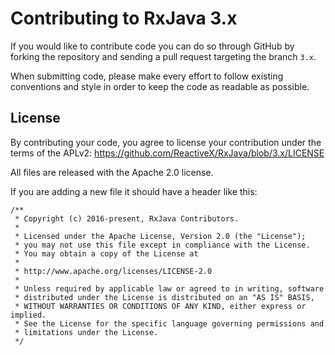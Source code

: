 # Contributing to RxJava 3.x

If you would like to contribute code you can do so through GitHub by forking the repository and sending a pull request targeting the branch `3.x`.

When submitting code, please make every effort to follow existing conventions and style in order to keep the code as readable as possible.

## License

By contributing your code, you agree to license your contribution under the terms of the APLv2: https://github.com/ReactiveX/RxJava/blob/3.x/LICENSE

All files are released with the Apache 2.0 license.

If you are adding a new file it should have a header like this:

```
/**
 * Copyright (c) 2016-present, RxJava Contributors.
 * 
 * Licensed under the Apache License, Version 2.0 (the "License");
 * you may not use this file except in compliance with the License.
 * You may obtain a copy of the License at
 * 
 * http://www.apache.org/licenses/LICENSE-2.0
 * 
 * Unless required by applicable law or agreed to in writing, software
 * distributed under the License is distributed on an "AS IS" BASIS,
 * WITHOUT WARRANTIES OR CONDITIONS OF ANY KIND, either express or implied.
 * See the License for the specific language governing permissions and
 * limitations under the License.
 */
 ```
